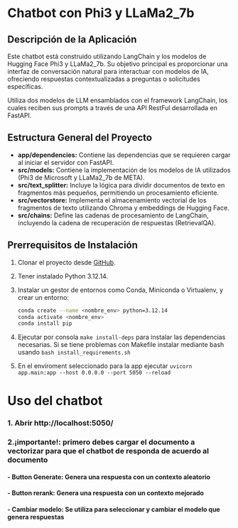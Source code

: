 # Chatbot con Phi3 y LLaMa2_7b

## Descripción de la Aplicación

Este chatbot está construido utilizando LangChain y los modelos de Hugging Face Phi3 y LLaMa2_7b. Su objetivo principal es proporcionar una interfaz de conversación natural para interactuar con modelos de IA, ofreciendo respuestas contextualizadas a preguntas o solicitudes específicas.

Utiliza dos modelos de LLM ensamblados con el framework LangChain, los cuales reciben sus prompts a través de una API RestFul desarrollada en FastAPI.

## Estructura General del Proyecto

- **app/dependencies:** Contiene las dependencias que se requieren cargar al iniciar el servidor con FastAPI.
- **src/models:** Contiene la implementación de los modelos de IA utilizados (Phi3 de Microsoft y LLaMa2_7b de META).
- **src/text_splitter:** Incluye la lógica para dividir documentos de texto en fragmentos más pequeños, permitiendo un procesamiento eficiente.
- **src/vectorstore:** Implementa el almacenamiento vectorial de los fragmentos de texto utilizando Chroma y embeddings de Hugging Face.
- **src/chains:** Define las cadenas de procesamiento de LangChain, incluyendo la cadena de recuperación de respuestas (RetrievalQA).

## Prerrequisitos de Instalación

1. Clonar el proyecto desde [GitHub](https://github.com/bryanqg92/phi3_backend).
2. Tener instalado Python 3.12.14.
3. Instalar un gestor de entornos como Conda, Miniconda o Virtualenv, y crear un entorno:

   ```bash
   conda create --name <nombre_env> python=3.12.14
   conda activate <nombre_env>
   conda install pip
   ```

4. Ejecutar por consola ```make install-deps``` para instalar las dependencias necesarias. Si se tiene problemas con Makefile instalar mediante bash usando ```bash install_requirements.sh```
5. En el enviroment seleccionado para la app ejecutar 
```uvicorn app.main:app --host 0.0.0.0 --port 5050 --reload```

# Uso del chatbot

### 1. Abrir http://localhost:5050/

### 2.¡importante!: primero debes cargar el documento a vectorizar para que el chatbot de responda de acuerdo al documento

#### - Button Generate: Genera una respuesta con un contexto aleatorio

#### - Button rerank: Genera una respuesta con un contexto mejorado

#### - Cambiar modelo: Se utiliza para seleccionar y cambiar el modelo que genera respuestas


